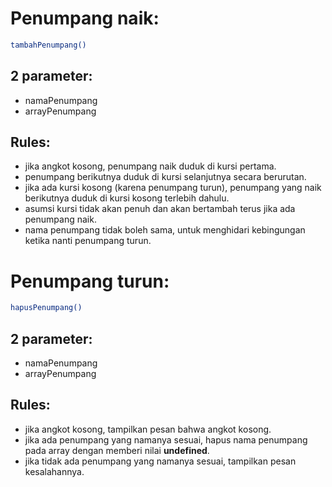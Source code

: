 # Penumpang naik:

```bash
tambahPenumpang()
```

## 2 parameter:

- namaPenumpang
- arrayPenumpang

## Rules:

- jika angkot kosong, penumpang naik duduk di kursi pertama.
- penumpang berikutnya duduk di kursi selanjutnya secara berurutan.
- jika ada kursi kosong (karena penumpang turun), penumpang yang naik berikutnya duduk di kursi kosong terlebih dahulu.
- asumsi kursi tidak akan penuh dan akan bertambah terus jika ada penumpang naik.
- nama penumpang tidak boleh sama, untuk menghidari kebingungan ketika nanti penumpang turun.

# Penumpang turun:

```bash
hapusPenumpang()
```

## 2 parameter:

- namaPenumpang
- arrayPenumpang

## Rules:

- jika angkot kosong, tampilkan pesan bahwa angkot kosong.
- jika ada penumpang yang namanya sesuai, hapus nama penumpang pada array dengan memberi nilai **undefined**.
- jika tidak ada penumpang yang namanya sesuai, tampilkan pesan kesalahannya.

